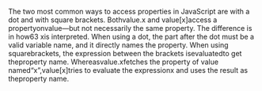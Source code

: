 The two most common ways to access properties in JavaScript are with a dot and with square brackets. Bothvalue.x and value[x]access a propertyonvalue—but not necessarily the same property. The difference is in how63
xis interpreted. When using a dot, the part after the dot must be a valid variable name, and it directly names the property. When using squarebrackets, the expression between the brackets isevaluatedto get theproperty name.  Whereasvalue.xfetches the property of value named“x”,value[x]tries to evaluate the expressionx and uses the result as theproperty name.